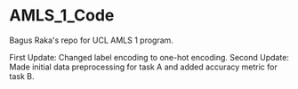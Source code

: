 # AMLS_1_Code
Bagus Raka's repo for UCL AMLS 1 program.

First Update: Changed label encoding to one-hot encoding.
Second Update: Made initial data preprocessing for task A and added accuracy metric for task B.